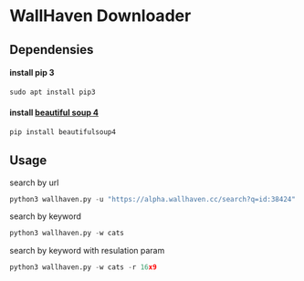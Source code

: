 # WallHaven Downloader
## Dependensies

#### install pip 3
```python
sudo apt install pip3
```
#### install [beautiful soup 4](https://www.crummy.com/software/BeautifulSoup/bs4/doc/#quick-start) <br>
```python
pip install beautifulsoup4
```
## Usage


search by url
```python
python3 wallhaven.py -u "https://alpha.wallhaven.cc/search?q=id:38424"
```

search by keyword
```python
python3 wallhaven.py -w cats
```
search by keyword with resulation param
```python
python3 wallhaven.py -w cats -r 16x9
```
